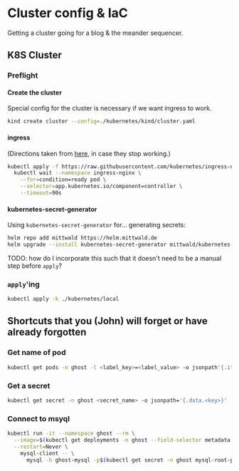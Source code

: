 # Cluster config & IaC

Getting a cluster going for a blog & the meander sequencer.

## K8S Cluster

### Preflight

#### Create the cluster

Special config for the cluster is necessary if we want ingress to work.

```sh
kind create cluster --config=./kubernetes/kind/cluster.yaml
```

#### ingress

(Directions taken from [here][1], in case they stop working.)

```sh
kubectl apply -f https://raw.githubusercontent.com/kubernetes/ingress-nginx/main/deploy/static/provider/kind/deploy.yaml && \
  kubectl wait --namespace ingress-nginx \
    --for=condition=ready pod \
    --selector=app.kubernetes.io/component=controller \
    --timeout=90s
```

#### kubernetes-secret-generator

Using `kubernetes-secret-generator` for... generating secrets:

```sh
helm repo add mittwald https://helm.mittwald.de
helm upgrade --install kubernetes-secret-generator mittwald/kubernetes-secret-generator
```

TODO: how do I incorporate this such that it doesn't need to be a manual step before `apply`?

### `apply`'ing

```sh
kubectl apply -k ./kubernetes/local
```

## Shortcuts that you (John) will forget or have already forgotten

### Get name of pod

```sh
kubectl get pods -n ghost -l <label_key>=<label_value> -o jsonpath'{.items..metadata.name}'
```

### Get a secret

```sh
kubectl get secret -n ghost <secret_name> -o jsonpath='{.data.<key>}' | base64 -D
```

### Connect to msyql

```sh
kubectl run -it --namespace ghost --rm \
  --image=$(kubectl get deployments -n ghost --field-selector metadata.name=ghost-mysql -o jsonpath='{.items..spec.template.spec.containers..image}') \
  --restart=Never \
    mysql-client -- \
      mysql -h ghost-mysql -p$(kubectl get secret -n ghost mysql-root-password -o jsonpath='{.data.password}' | base64 -D)
```

[1]: https://kind.sigs.k8s.io/docs/user/ingress/
